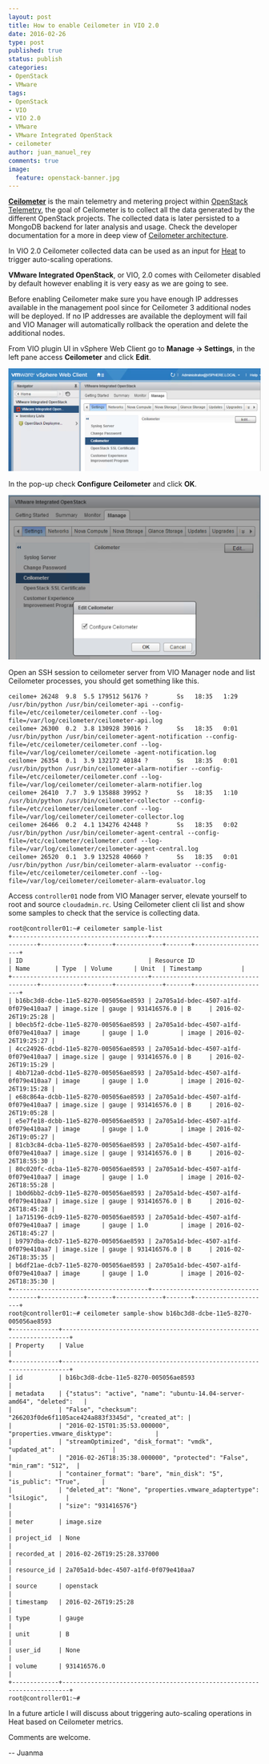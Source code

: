 ```yaml
---
layout: post
title: How to enable Ceilometer in VIO 2.0
date: 2016-02-26
type: post
published: true
status: publish
categories:
- OpenStack
- VMware
tags:
- OpenStack
- VIO
- VIO 2.0
- VMware
- VMware Integrated OpenStack
- ceilometer
author: juan_manuel_rey
comments: true
image:
  feature: openstack-banner.jpg
---
```


[**Ceilometer**](https://github.com/openstack/ceilometer) is the main telemetry and metering project within [OpenStack Telemetry](https://wiki.openstack.org/wiki/Telemetry), the goal of Ceilometer is to collect all the data generated by the different OpenStack projects. The collected data is later persisted to a MongoDB backend for later analysis and usage. Check the developer documentation for a more in deep view of [Ceilometer architecture](http://docs.openstack.org/developer/ceilometer/architecture.html).

In VIO 2.0 Ceilometer collected data can be used as an input for [Heat](https://wiki.openstack.org/wiki/Heat) to trigger auto-scaling operations.

**VMware Integrated OpenStack**, or VIO, 2.0 comes with Ceilometer disabled by default however enabling it is very easy as we are going to see.

Before enabling Ceilometer make sure you have enough IP addresses available in the management pool since for Ceilometer 3 additional nodes will be deployed. If no IP addresses are available the deployment will fail and VIO Manager will automatically rollback the operation and delete the additional nodes.

From VIO plugin UI in vSphere Web Client go to **Manage -> Settings**, in the left pane access **Ceilometer** and click **Edit**.

[![](/images/vio_manage_settings.png)]({{site.url}}/images/vio_manage_settings.png)

In the pop-up check **Configure Ceilometer** and click **OK**.

[![](/images/configure_ceilometer.png)]({{site.url}}/images/configure_ceilometer.png)

Open an SSH session to ceilometer server from VIO Manager node and list Ceilometer processes, you should get something like this.

```
ceilome+ 26248  9.8  5.5 179512 56176 ?        Ss   18:35   1:29 /usr/bin/python /usr/bin/ceilometer-api --config-file=/etc/ceilometer/ceilometer.conf --log-file=/var/log/ceilometer/ceilometer-api.log
ceilome+ 26300  0.2  3.8 130928 39016 ?        Ss   18:35   0:01 /usr/bin/python /usr/bin/ceilometer-agent-notification --config-file=/etc/ceilometer/ceilometer.conf --log-file=/var/log/ceilometer/ceilomete -agent-notification.log
ceilome+ 26354  0.1  3.9 132172 40184 ?        Ss   18:35   0:01 /usr/bin/python /usr/bin/ceilometer-alarm-notifier --config-file=/etc/ceilometer/ceilometer.conf --log-file=/var/log/ceilometer/ceilometer-alarm-notifier.log
ceilome+ 26410  7.7  3.9 135888 39952 ?        Ss   18:35   1:10 /usr/bin/python /usr/bin/ceilometer-collector --config-file=/etc/ceilometer/ceilometer.conf --log-file=/var/log/ceilometer/ceilometer-collector.log
ceilome+ 26466  0.2  4.1 134276 42448 ?        Ss   18:35   0:02 /usr/bin/python /usr/bin/ceilometer-agent-central --config-file=/etc/ceilometer/ceilometer.conf --log-file=/var/log/ceilometer/ceilometer-agent-central.log
ceilome+ 26520  0.1  3.9 132528 40660 ?        Ss   18:35   0:01 /usr/bin/python /usr/bin/ceilometer-alarm-evaluator --config-file=/etc/ceilometer/ceilometer.conf --log-file=/var/log/ceilometer/ceilometer-alarm-evaluator.log
```

Access `controller01` node from VIO Manager server, elevate yourself to root and source `cloudadmin.rc`. Using Ceilometer client cli list and show some samples to check that the service is collecting data.

```
root@controller01:~# ceilometer sample-list
+--------------------------------------+--------------------------------------+------------+-------+-------------+-------+---------------------+
| ID                                   | Resource ID                          | Name       | Type  | Volume      | Unit  | Timestamp           |
+--------------------------------------+--------------------------------------+------------+-------+-------------+-------+---------------------+
| b16bc3d8-dcbe-11e5-8270-005056ae8593 | 2a705a1d-bdec-4507-a1fd-0f079e410aa7 | image.size | gauge | 931416576.0 | B     | 2016-02-26T19:25:28 |
| b0ecb5f2-dcbe-11e5-8270-005056ae8593 | 2a705a1d-bdec-4507-a1fd-0f079e410aa7 | image      | gauge | 1.0         | image | 2016-02-26T19:25:27 |
| 4cc24926-dcbd-11e5-8270-005056ae8593 | 2a705a1d-bdec-4507-a1fd-0f079e410aa7 | image.size | gauge | 931416576.0 | B     | 2016-02-26T19:15:29 |
| 4bb712a0-dcbd-11e5-8270-005056ae8593 | 2a705a1d-bdec-4507-a1fd-0f079e410aa7 | image      | gauge | 1.0         | image | 2016-02-26T19:15:28 |
| e68c864a-dcbb-11e5-8270-005056ae8593 | 2a705a1d-bdec-4507-a1fd-0f079e410aa7 | image.size | gauge | 931416576.0 | B     | 2016-02-26T19:05:28 |
| e5e7fe18-dcbb-11e5-8270-005056ae8593 | 2a705a1d-bdec-4507-a1fd-0f079e410aa7 | image      | gauge | 1.0         | image | 2016-02-26T19:05:27 |
| 81cb3c84-dcba-11e5-8270-005056ae8593 | 2a705a1d-bdec-4507-a1fd-0f079e410aa7 | image.size | gauge | 931416576.0 | B     | 2016-02-26T18:55:30 |
| 80c020fc-dcba-11e5-8270-005056ae8593 | 2a705a1d-bdec-4507-a1fd-0f079e410aa7 | image      | gauge | 1.0         | image | 2016-02-26T18:55:28 |
| 1b0d6bb2-dcb9-11e5-8270-005056ae8593 | 2a705a1d-bdec-4507-a1fd-0f079e410aa7 | image.size | gauge | 931416576.0 | B     | 2016-02-26T18:45:28 |
| 1a715196-dcb9-11e5-8270-005056ae8593 | 2a705a1d-bdec-4507-a1fd-0f079e410aa7 | image      | gauge | 1.0         | image | 2016-02-26T18:45:27 |
| b9797dba-dcb7-11e5-8270-005056ae8593 | 2a705a1d-bdec-4507-a1fd-0f079e410aa7 | image.size | gauge | 931416576.0 | B     | 2016-02-26T18:35:35 |
| b6df21ae-dcb7-11e5-8270-005056ae8593 | 2a705a1d-bdec-4507-a1fd-0f079e410aa7 | image      | gauge | 1.0         | image | 2016-02-26T18:35:30 |
+--------------------------------------+--------------------------------------+------------+-------+-------------+-------+---------------------+
root@controller01:~# ceilometer sample-show b16bc3d8-dcbe-11e5-8270-005056ae8593
+-------------+------------------------------------------------------------------------+
| Property    | Value                                                                  |
+-------------+------------------------------------------------------------------------+
| id          | b16bc3d8-dcbe-11e5-8270-005056ae8593                                   |
| metadata    | {"status": "active", "name": "ubuntu-14.04-server-amd64", "deleted":   |
|             | "False", "checksum": "266203f0de6f1105ace424a883f3345d", "created_at": |
|             | "2016-02-15T01:35:53.000000", "properties.vmware_disktype":            |
|             | "streamOptimized", "disk_format": "vmdk", "updated_at":                |
|             | "2016-02-26T18:35:38.000000", "protected": "False", "min_ram": "512",  |
|             | "container_format": "bare", "min_disk": "5", "is_public": "True",      |
|             | "deleted_at": "None", "properties.vmware_adaptertype": "lsiLogic",     |
|             | "size": "931416576"}                                                   |
| meter       | image.size                                                             |
| project_id  | None                                                                   |
| recorded_at | 2016-02-26T19:25:28.337000                                             |
| resource_id | 2a705a1d-bdec-4507-a1fd-0f079e410aa7                                   |
| source      | openstack                                                              |
| timestamp   | 2016-02-26T19:25:28                                                    |
| type        | gauge                                                                  |
| unit        | B                                                                      |
| user_id     | None                                                                   |
| volume      | 931416576.0                                                            |
+-------------+------------------------------------------------------------------------+
root@controller01:~#
```

In a future article I will discuss about triggering auto-scaling operations in Heat based on Ceilometer metrics.

Comments are welcome.

-- Juanma
